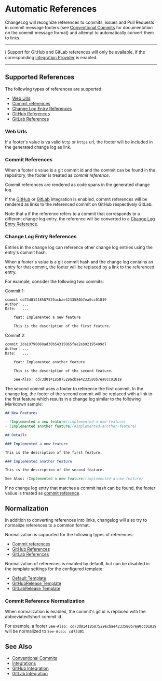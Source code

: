 # Automatic References

ChangeLog will recognize references to commits, issues and Pull Requests in commit message footers (see [Conventional Commits](https://www.conventionalcommits.org/) for documentation on the commit message format) and attempt to automatically convert them to links.

---

ℹ Support for GitHub and GitLab references will only be available, if the corresponding [Integration Provider](./integrations.md) is enabled.

---

## Supported References

The following types of references are supported:

- [Web Urls](#web-urls)
- [Commit references](#commit-references)
- [Change Log Entry References](#change-log-entry-references)
- [GitHub References](./integrations/github.md#references)
- [GitLab References](./integrations/gitlab.md#references)

### Web Urls

If a footer's value is va valid `http` or `https` url, the footer will be included in the generated change log as link.

### Commit References

When a footer's value is a git commit id and the commit can be found in the repository, the footer is treated as *commit reference*.

Commit references are rendered as code spans in the generated change log.

If the [GitHub](./integrations/github.md) or [GitLab](./integrations/gitlab.md) integration is enabled, commit references will be rendered as links to the referenced commit on GitHub respectively GitLab.

Note that a if the reference refers to a commit that corresponds to a different change log entry, the reference will be converted to a [Change Log Entry Reference](#change-log-entry-references).

### Change Log Entry References

Entries in the change log can reference other change log entries using the entry's commit hash.

When a footer's value is a git commit hash and the change log contains an entry for that commit, the footer will be replaced by a link to the referenced entry.

For example, consider the following two commits:

Commit 1:

```txt
commit cd73d01418587529acbae4233580b7ea0cc01819
Author: ...
Date:   ...

    feat: Implemented a new feature

    This is the description of the first feature.
```

Commit 2:

```txt
commit 2da10790088ad30b54315065fae2ab02195409d7
Author: ...
Date:   ...

    feat: Implemented another feature

    This is the description of the second feature.

    See-Also: cd73d01418587529acbae4233580b7ea0cc01819
```

The second commit uses a footer to reference the first commit.
In the change log, the footer of the second commit will be replaced with a link to the first feature which results in a change log similar to the following Markdown sample:

```md
## New Features

- [Implemented a new feature](implemented-a-new-feature)
- [Implemented another feature](#implemented-another-feature)

## Details

### Implemented a new feature

This is the description of the first feature.

### Implemented another feature

This is the description of the second feature.

See Also: [Implemented a new feature](implemented-a-new-feature)
```

If no change log entry that matches a commit hash can be found, the footer vaöue is treated as [commit reference](#commit-references).

## Normalization

In addition to converting references into links, changelog will also try to normalize references to a common format.

Normalization is supported for the following types of references:

- [Commit references](#commit-reference-normalization)
- [GitHub References](./integrations/github.md#references)
- [GitLab References](./integrations/gitlab.md#references)

Normalization of references is enabled by default, but can be disabled in the template settings for the configured template:

- [Default Template](./configuration/settings/default-template.md#normalize-references)
- [GitHubRelease Template](./configuration/settings/githubrelease-template.md#normalize-references)
- [GitLabRelease Template](./configuration/settings/gitlabrelease-template.md#normalize-references)

### Commit Reference Normalization

When normalization is enabled, the commit's git id is replaced with the abbreviated/short commit id.

For example, a footer `See-Also: cd73d01418587529acbae4233580b7ea0cc01819` will be normalized to `See-Also: cd73d01`

## See Also

- [Conventional Commits](https://www.conventionalcommits.org/)
- [Integrations](./integrations.md)
- [GitHub Integration](./integrations/github.md)
- [GitLab Integration](./integrations/gitlab.md)